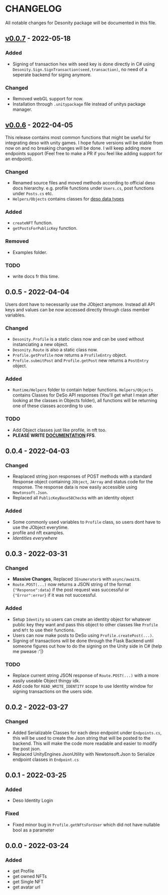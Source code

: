 # CHANGELOG

All notable changes for Desonity package will be documented in this file.

## [v0.0.7](https://github.com/desonity/desonity/releases/tag/v0.0.7) - 2022-05-18

### Added
- Signing of transaction hex with seed key is done directly in C# using `Desonity.Sign.SignTransaction(seed,transaction)`, no need of a seperate backend for siging anymore.

### Changed
- Removed webGL support for now.
- Installation through `.unitypackage` file instead of unitys package manager.

## [v0.0.6](https://github.com/desonity/desonity/releases/tag/v0.0.6) - 2022-04-05

This release contains most common functions that might be useful for integrating deso with unity games. I hope future versions will be stable from now on and no breaking changes will be done. I will keep adding more endpoints support (Feel free to make a PR if you feel like adding support for an endpoint).

### Changed

- Renamed source files and moved methods according to official deso docs hierarchy. e.g. profile functions under `Users.cs`, post functions under `Posts.cs` etc.
- `Helpers/Objects` contains classes for [deso data types](https://docs.deso.org/for-developers/backend/blockchain-data/basics/data-types)

### Added

- `createNFT` function.
- `getPostsForPublicKey` function.

### Removed

- Examples folder.

### TODO

- write docs fr this time.

## 0.0.5 - 2022-04-04

Users dont have to necessarily use the JObject anymore. Instead all API keys and values can be now accessed directly through class member variables.

### Changed

- `Desonity.Profile` is a static class now and can be used without instanciating a new object.
- `Desonity.Route` is also a static class now.
- `Profile.getProfile` now returns a `ProfileEntry` object.
- `Profile.submitPost` and `Profile.getPost` new returns a `PostEntry` object.

### Added

- `Runtime/Helpers` folder to contain helper functions. `Helpers/Objects` contains Classes for DeSo API responses (You'll get what I mean after looking at the classes in Objects folder), all functions will be returning one of these classes according to use.

### TODO

- Add Object classes just like profile, in nft too.
- **PLEASE WRITE [DOCUMENTATION](https://desonity.github.io/docs) FFS**.

## 0.0.4 - 2022-04-03

### Changed

- Reaplaced string json responses of POST methods with a standard Response object containing `JObject`, `JArray` and status code for the response. The response data is now easily accessible using `Newtonsoft.Json`.
- Replaced all `PublicKeyBase58Check`s with an identity object

### Added

- Some commonly used variables to `Profile` class, so users dont have to use the JObject everytime.
- profile and nft examples.
- *Identities everywhere*

## 0.0.3 - 2022-03-31

### Changed

- **Massive Changes**, Replaced `IEnumerator`s with `async/await`s.
- `Route.POST(...)` now returns a JSON string of the format `{"Response":data}` if the post request was successful or `{"Error":error}` if it was not successful.

### Added

- Setup `Identity` so users can create an identity object for whatever public key they want and pass this object to other classes like `Profile` and `Nft` to use their functions.
- Users can now make posts to DeSo using `Profile.createPost(...)`.
- Signing of transactions will be done through the Flask Backend until someone figures out how to do the signing on the Unity side in C# (help me pwease :'|)

### TODO

- Replace current string JSON response of `Route.POST(...)` with a more easily useable Object thingy idk.
- Add code for `READ_WRITE_IDENTITY` scope to use Identity window for signing transactions on the users side.

## 0.0.2 - 2022-03-27

### Changed

- Added Serializable Classes for each deso endpoint under `Endpoints.cs`, this will be used to create the Json string that will be posted to the backend. This will make the code more readable and easier to modify the post json.
- Replaced UnityEngines JsonUtility with Newtonsoft.Json to Serialize endpoint classes in `Endpoint.cs`

## 0.0.1 - 2022-03-25

### Added

- Deso Identity Login

### Fixed

- Fixed minor bug in `Profile.getNftsForUser` which did not have nullable bool as a parameter

## 0.0.0 - 2022-03-24

### Added

- get Profile
- get owned NFTs
- get Single NFT
- get avatar url

